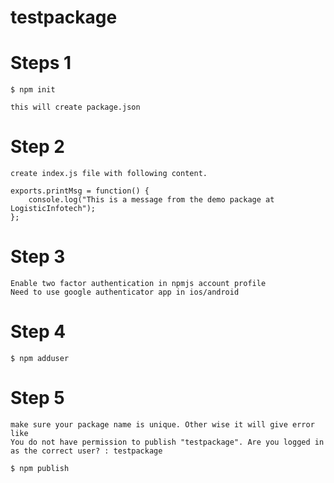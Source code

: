 # testpackage

# Steps 1
    $ npm init

    this will create package.json

# Step 2
    create index.js file with following content.

    exports.printMsg = function() {
        console.log("This is a message from the demo package at LogisticInfotech");
    };

# Step 3
    Enable two factor authentication in npmjs account profile
    Need to use google authenticator app in ios/android

# Step 4
    $ npm adduser

# Step 5
    make sure your package name is unique. Other wise it will give error like
    You do not have permission to publish "testpackage". Are you logged in as the correct user? : testpackage

    $ npm publish
